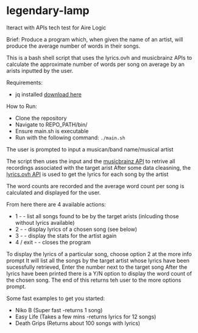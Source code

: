 # legendary-lamp

Iteract with APIs tech test for Aire Logic


Brief: Produce a program which, when given the name of an artist, will produce the average
number of words in their songs.

This is a bash shell script that uses the lyrics.ovh and musicbrainz APIs to calculate the approximate number of words per song on average by an arists inputted by the user.

Requirements:
* jq installed [download here](https://stedolan.github.io/jq/download/?fbclid=IwAR1nMeE7xT3O0RiahxWuhTao7ixzwRCD-mpT0zkqUzcT-ixZU0M_xF49WT8)

How to Run:
* Clone the repository
* Navigate to REPO_PATH/bin/
* Ensure main.sh is executable
* Run with the following command:
	`./main.sh`

The user is prompted to input a musican/band name/musical artist

The script then uses the input and the [musicbrainz API](https://musicbrainz.org/doc/MusicBrainz_API) to retrive all recordings associated with the target arist
After some data cleasning, the [lyrics.ovh API](https://lyricsovh.docs.apiary.io/#reference) is used to get the lyrics for each song by the artist

The word counts are recorded and the average word count per song is calculated and displayed for the user.

From here there are 4 available actions:
- 1 - - list all songs found to be by the target arists (inlcuding those without lyrics available)
- 2 - - display lyrics of a chosen song (see below) 
- 3 - - display the stats for the artist again 
- 4 / exit - - closes the program

To display the lyrics of a particular song, choose option 2 at the more info prompt
It will list all the songs by the target artist whose lyrics have been sucessfully retrieved,
Enter the number next to the target song
After the lyrics have been printed there is a Y/N option to display the word count of the chosen song.
The end of this returns teh user to the more options prompt.

Some fast examples to get you started:
* Niko B (Super fast -returns 1 song)
* Easy Life (Takes a few mins -returns lyrics for 12 songs)
* Death Grips (Returns about 100 songs with lyrics)

